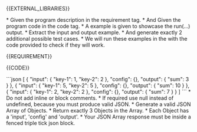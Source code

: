 {{EXTERNAL_LIBRARIES}}

<rules>
* Given the program description in the requirement tag.
* And Given the program code in the code tag.
* A example is given to showcase the run(...) output.
* Extract the input and output example.
* And generate exactly 2 additional possible test cases.
* We will run these examples in the with the code provided to check if they will work.
</rules>

{{REQUIREMENT}}

{{CODE}}

<example>
```json
[
    { "input": { "key-1": 1, "key-2": 2 }, "config": {}, "output": { "sum": 3 } },
    { "input": { "key-1": 5, "key-2": 5 }, "config": {}, "output": { "sum": 10 } },
    { "input": { "key-1": 2, "key-2": 2 }, "config": {}, "output": { "sum": 7 } }
]
```
</example>

<formatting>
* Do not add inline or block comments.
* If required use null instead of undefined, because you must produce valid JSON.
* Generate a valid JSON Array of Objects.
* Return exactly 3 Objects in the Array.
* Each Object has a 'input', 'config' and 'output'.
* Your JSON Array response must be inside a fenced triple tick json block.
</formating>
